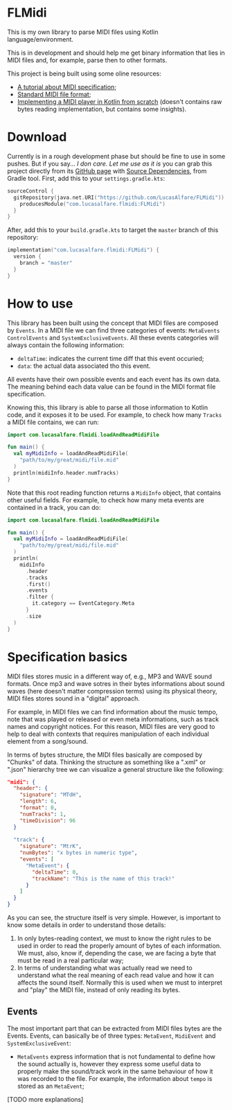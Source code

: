 # FLMidi

This is my own library to parse MIDI files using Kotlin language/environment.

This is in development and should help me get binary information that lies in MIDI files and, for example, parse then to other formats.

This project is being built using some oline resources:
- [A tutorial about MIDI specification](https://www.mobilefish.com/tutorials/midi/midi_quickguide_specification.html);
- [Standard MIDI file format](http://www.music.mcgill.ca/~ich/classes/mumt306/StandardMIDIfileformat.html);
- [Implementing a MIDI player in Kotlin from scratch](https://livecoding-recipes.github.io/midi/kotlin/tracker/2022/08/01/implementing-a-midi-tracker-in-kotlin.html) (doesn't contains raw bytes reading implementation, but contains some insights).

# Download

Currently is in a rough development phase but should be fine to use in some pushes. But if you say... _I don care. Let me use as it is_ you can grab this project directly from its [GitHub page](https://github.com/LucasAlfare/FLMidi) with [Source Dependencies](https://blog.gradle.org/introducing-source-dependencies), from Gradle tool. First, add this to your `settings.gradle.kts`:

```kotlin
sourceControl {
  gitRepository(java.net.URI("https://github.com/LucasAlfare/FLMidi")) {
    producesModule("com.lucasalfare.flmidi:FLMidi")
  }
}
```

After, add this to your `build.gradle.kts` to target the `master` branch of this repository:

```kotlin
implementation("com.lucasalfare.flmidi:FLMidi") {
  version {
    branch = "master"
  }
}
```

# How to use

This library has been built using the concept that MIDI files are composed by `Events`. In a MIDI file we can find three categories of events: `MetaEvents` `ControlEvents` and `SystemExclusiveEvents`. All these events categories will always contain the following information:

- `deltaTime`: indicates the current time diff that this event occuried;
- `data`: the actual data associated tho this event.

All events have their own possible events and each event has its own data. The meaning behind each data value can be found in the MIDI format file specification.

Knowing this, this library is able to parse all those information to Kotlin code, and it exposes it to be used. For example, to check how many `Tracks` a MIDI file contains, we can run:
```kotlin
import com.lucasalfare.flmidi.loadAndReadMidiFile

fun main() {
  val myMidiInfo = loadAndReadMidiFile(
    "path/to/my/great/midi/file.mid"
  )
  println(midiInfo.header.numTracks)
}
```

Note that this root reading function returns a `MidiInfo` object, that contains other useful fields. For example, to check how many meta events are contained in a track, you can do:

```kotlin
import com.lucasalfare.flmidi.loadAndReadMidiFile

fun main() {
  val myMidiInfo = loadAndReadMidiFile(
    "path/to/my/great/midi/file.mid"
  )
  println(
    midiInfo
      .header
      .tracks
      .first()
      .events
      .filter {
        it.category == EventCategory.Meta
      }
      .size
  )
}
```
# Specification basics

MIDI files stores music in a different way of, e.g., MP3 and WAVE sound formats. Once mp3 and wave sotres in their bytes informations about sound waves (here doesn't matter compression terms) using its physical theory, MIDI files stores sound in a "digital" approach.

For example, in MIDI files we can find information about the music tempo, note that was played or released or even meta informations, such as track names and copyright notices. For this reason, MIDI files are very good to help to deal with contexts that requires manipulation of each individual element from a song/sound.

In terms of bytes structure, the MIDI files basically are composed by "Chunks" of data. Thinking the structure as something like a ".xml" or ".json" hierarchy tree we can visualize a general structure like the following:

```json
"midi": {
  "header": {
    "signature": "MTdH",
    "length": 6,
    "format": 0,
    "numTracks": 1,
    "timeDivision": 96
  }
  
  "track": {
    "signature": "MtrK",
    "numBytes": "x bytes in numeric type",
    "events": [
      "MetaEvent": {
        "deltaTime": 0,
        "trackName": "This is the name of this track!"
      }
    ]
  }
}
```

As you can see, the structure itself is very simple. However, is important to know some details in order to understand those details:

1) In only bytes-reading context, we must to know the right rules to be used in order to read the properly amount of bytes of each information. We must, also, know if, depending the case, we are facing a byte that must be read in a real particular way;
2) In terms of understanding what was actually read we need to understand what the real meaning of each read value and how it can affects the sound itself. Normally this is used when we must to interpret and "play" the MIDI file, instead of only reading its bytes.

## Events

The most important part that can be extracted from MIDI files bytes are the Events. Events, can basically be of three types: `MetaEvent`, `MidiEvent` and `SystemExclusiveEvent`:
- `MetaEvents` express information that is not fundamental to define how the sound actually is, however they express some useful data to properly make the sound/track work in the same behaviour of how it was recorded to the file. For example, the information about `tempo` is stored as an `MetaEvent`;

 [TODO more explanations]
